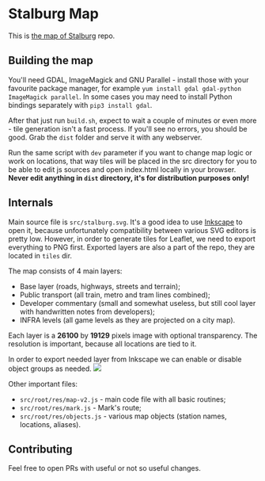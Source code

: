 # Stalburg Map
This is [the map of Stalburg](https://map.stalburg.net) repo. 

## Building the map
You'll need GDAL, ImageMagick and GNU Parallel - install those with your favourite package manager, for example `yum install gdal gdal-python ImageMagick parallel`. In some cases you may need to install Python bindings separately with `pip3 install gdal`.

After that just run `build.sh`, expect to wait a couple of minutes or even more - tile generation isn't a fast process. If you'll see no errors, you should be good. Grab the `dist` folder and serve it with any webserver.

Run the same script with `dev` parameter if you want to change map logic or work on locations, that way tiles will be placed in the src directory for you to be able to edit js sources and open index.html locally in your browser. **Never edit anything in `dist` directory, it's for distribution purposes only!**

## Internals
Main source file is `src/stalburg.svg`. It's a good idea to use [Inkscape](https://inkscape.org/) to open it, because unfortunately compatibility between various SVG editors is pretty low. However, in order to generate tiles for Leaflet, we need to export everything to PNG first. Exported layers are also a part of the repo, they are located in `tiles` dir.

The map consists of 4 main layers:
 - Base layer (roads, highways, streets and terrain);
 - Public transport (all train, metro and tram lines combined);
 - Developer commentary (small and somewhat useless, but still cool layer with handwritten notes from developers);
 - INFRA levels (all game levels as they are projected on a city map).

Each layer is a **26100** by **19129** pixels image with optional transparency. The resolution is important, because all locations are tied to it.

In order to export needed layer from Inkscape we can enable or disable object groups as needed.
![](https://d7.wtf/LithochromyScillaMetropolitical.png)

Other important files:
 - `src/root/res/map-v2.js` - main code file with all basic routines;
 - `src/root/res/mark.js` - Mark's route;
 - `src/root/res/objects.js` - various map objects (station names, locations, aliases).

## Contributing
Feel free to open PRs with useful or not so useful changes.